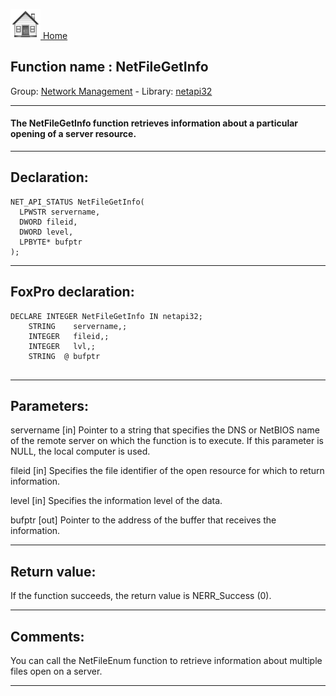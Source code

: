 [<img src="../../images/home.png"> Home ](https://github.com/VFPX/Win32API)  

## Function name : NetFileGetInfo
Group: [Network Management](../../functions_group.md#Network_Management)  -  Library: [netapi32](../../libraries.md#netapi32)  
***  


#### The NetFileGetInfo function retrieves information about a particular opening of a server resource.
***  


## Declaration:
```foxpro  
NET_API_STATUS NetFileGetInfo(
  LPWSTR servername,
  DWORD fileid,
  DWORD level,
  LPBYTE* bufptr
);  
```  
***  


## FoxPro declaration:
```foxpro  
DECLARE INTEGER NetFileGetInfo IN netapi32;
	STRING    servername,;
	INTEGER   fileid,;
	INTEGER   lvl,;
	STRING  @ bufptr
  
```  
***  


## Parameters:
servername 
[in] Pointer to a string that specifies the DNS or NetBIOS name of the remote server on which the function is to execute. If this parameter is NULL, the local computer is used. 

fileid 
[in] Specifies the file identifier of the open resource for which to return information. 

level 
[in] Specifies the information level of the data.

bufptr 
[out] Pointer to the address of the buffer that receives the information.   
***  


## Return value:
If the function succeeds, the return value is NERR_Success (0).  
***  


## Comments:
You can call the NetFileEnum function to retrieve information about multiple files open on a server.  
  
***  

